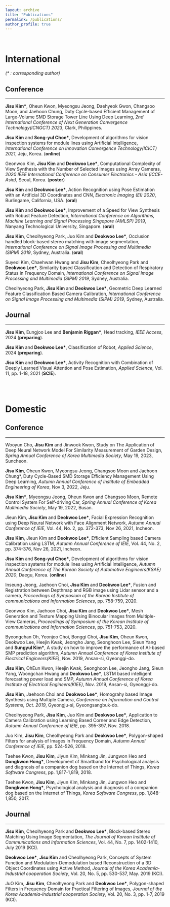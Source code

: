 ```yaml
---
layout: archive
title: "Publications"
permalink: /publications/
author_profile: true
---  
```



<br>

# International
_(* : corresponding author)_  

## Conference  
***
__Jisu Kim*__, Oheun Kwon, Myeongsu Jeong, Daehyeok Gwon, Changsoo Moon, and Jaehoon Chung, Duty Cycle-based Efficient Management of Large-Volume SMD Storage Tower Line Using Deep Learning, _2nd International Conference of Next Generation Convergence Technology(ICNGCT) 2023_, Clark, Philippines.

__Jisu Kim__ and __Song-yul Choe*__, Development of algorithms for vision inspection systems for module lines using Artificial Intelligence, _International Conference on Innovation Convergence Technology(ICICT) 2021_, Jeju, Korea. (__online__)

Geonwoo Kim, __Jisu Kim__ and __Deokwoo Lee*__, Computational Complexity of View Synthesis with the Number of Selected Images using Array Cameras, _2020 IEEE International Conference on Consumer Electronics - Asia (ICCE-Asia)_, Seoul, Korea. (__poster__) 

__Jisu Kim__ and __Deokwoo Lee*__, Action Recognition using Pose Estimation with an Artificial 3D Coordinates and CNN, _Electronic Imaging (EI) 2020_, Burlingame, California, USA. (__oral__)

__Jisu Kim__ and __Deokwoo Lee*__, Improvement of a Speed for View Synthesis with Robust Feature Detection, _International Conference on Algorithms, Machine Learning and Signal Processing Singapore (AMLSP) 2019_, Nanyang Technological University, Singapore. (__oral__)

__Jisu Kim__, Cheolhyeong Park, Juo Kim and __Deokwoo Lee*__, Occlusion handled block-based stereo matching with image segmentation, _International Conference on Signal Image Processing and Multimedia (SIPM) 2019_, Sydney, Australia. (__oral__)

Suyeol Kim, Chaehwan Hwang and __Jisu Kim__, Cheolhyeong Park and __Deokwoo Lee*__, Similarity based Classification and Detection of Respiratory Status in Frequency Domain, _International Conference on Signal Image Processing and Multimedia (SIPM) 2019_, Sydney, Australia.

Cheolhyeong Park, __Jisu Kim__ and __Deokwoo Lee*__, Geometric Deep Learned Feature Classification Based Camera Calibration, _International Conference on Signal Image Processing and Multimedia (SIPM) 2019_, Sydney, Australia.  



## Journal
***
__Jisu Kim__, Eungjoo Lee and __Benjamin Riggan*__, Head tracking, _IEEE Access_, 2024 (__preparing__).  

__Jisu Kim__ and __Deokwoo Lee*__, Classification of Robot, _Applied Science_, 2024 (__preparing__).  

__Jisu Kim__ and __Deokwoo Lee*__, Activity Recognition with Combination of Deeply Learned Visual Attention and Pose Estimation, _Applied Science_, Vol. 11, pp. 1-18, 2021 (__SCIE__).  


<br><br>

# Domestic

## Conference  
***
Wooyun Cho, __Jisu Kim__ and Jinwook Kwon, Study on The Application of Deep Neural Network Model For Similarity Measurement of Garden Design, _Spring Annual Conference of Korea Multimedia Society_, May 19, 2023, Suncheon.

__Jisu Kim__, Oheun Kwon, Myeongsu Jeong, Changsoo Moon and Jaehoon Chung*, Duty Cycle-Based SMD Storage Efficiency Management Using Deep Learning, _Autumn Annual Conference of Institute of Embedded Engineering of Korea_, Nov 3, 2022, Jeju.

__Jisu Kim*__, Myeongsu Jeong, Oheun Kwon and Changsoo Moon, Remote Control System For Self-driving Car, _Spring Annual Conference of Korea Multimedia Society_, May 19, 2022, Busan.

Jieun Kim, __Jisu Kim__ and __Deokwoo Lee*__, Facial Expression Recognition using Deep Neural Network with Face Alignment Network, _Autumn Annual Conference of IEIE_, Vol. 44, No. 2, pp. 372-373, Nov 26, 2021, Incheon.

__Jisu Kim__, Jieun Kim and __Deokwoo Lee*__, Efficient Sampling based Camera Calibration using LSTM, _Autumn Annual Conference of IEIE_, Vol. 44, No. 2, pp. 374-376, Nov 26, 2021, Incheon.

__Jisu Kim__ and __Song-yul Choe*__, Development of algorithms for vision inspection systems for module lines using Artificial Intelligence, _Autumn Annual Conference of The Korean Society of Automotive Engineers(KSAE) 2020_, Daegu, Korea. (__online__)

Inseung Jeong, Jaehoon Choi, __Jisu Kim__ and __Deokwoo Lee*__, Fusion and Registration between Depthmap and RGB image using Lidar sensor and a camera, _Proceedings of Symposium of the Korean Institute of communications and Information Sciences_, pp. 758-759, 2020.  

Geonwoo Kim, Jaehoon Choi, __Jisu Kim__ and __Deokwoo Lee*__, Mesh Generation and Texture Mapping Using Binocular Images from Multiple-View Cameras, _Proceedings of Symposium of the Korean Institute of communications and Information Sciences_, pp. 751-753, 2020.  

Byeongchan Oh, Yeonjoo Choi, Bonggi Choi, __Jisu Kim__, Oheun Kwon, Deokwoo Lee, Heejin Kwak, Jeongho Jang, Seonghoon Lee, Sieun Yang and __Sungyul Kim*__, A study on how to improve the performance of AI-based SMP prediction algorithm, _Autumn Annual Conference of Korea Institute of Electrical Engineers(KIEE)_, Nov. 2019, Ansan-si, Gyeonggi-do.

__Jisu Kim__, OhEun Kwon, Heejin Kwak, Seonghoon Lee, Jeongho Jang, Sieun Yang, Woongchan Hwang and __Deokwoo Lee*__, LSTM based intelligent forecasting power load and SMP, _Autumn Annual Conference of Korea Institute of Electrical Engineers(KIEE)_, Nov. 2019, Ansan-si, Gyeonggi-do.

__Jisu Kim__, Jaehoon Choi and __Deokwoo Lee*__, Homograhy based Image Synthesis using Multiple Camera, _Conference on Information and Control Systems, Oct. 2019_, Gyeongju-si, Gyeongsangbuk-do.

Cheolhyeong Park, __Jisu Kim__, Juo Kim and __Deokwoo Lee*__, Application to Camera Calibration using Learning Based Corner and Edge Detection, _Autumn Annual Conference of IEIE_, pp. 395-397, Nov. 2018.

Juo Kim, __Jisu Kim__, Cheolhyeong Park and __Deokwoo Lee*__, Polygon-shaped Filters for analysis of Images in Frequency Domain, _Autumn Annual Conference of IEIE_, pp. 524-526, 2018.

Taehee Kwon, __Jisu Kim__, Jiyun Kim, Minkang Jin, Jungwon Heo and __Dongkwon Hong*__, Development of Smartband for Psychological analysis and diagnosis of a companion dog based on the Internet of Things, _Korea Software Congress_, pp. 1,817-1,819, 2018.

Taehee Kwon, __Jisu Kim__, Jiyun Kim, Minkang Jin, Jungwon Heo and __Dongkwon Hong*__, Psychological analysis and diagnosis of a companion dog based on the Internet of Things, _Korea Software Congress_, pp. 1,848-1,850, 2017.

## Journal  
***
__Jisu Kim__, Cheolhyeong Park and __Deokwoo Lee*__, Block-based Stereo Matching Using Image Segmentation, _The Journal of Korean Institute of Communications and Information Sciences_, Vol. 44, No. 7, pp. 1402-1410, July 2019 (KCI).

__Deokwoo Lee*__, __Jisu Kim__ and Cheolhyeong Park, Concepts of System Function and Modulation-Demodulation based Reconstruction of a 3D Object Coordinates using Active Method, _Journal of the Korea Academia-Industrial cooperation Society_, Vol. 20, No. 5, pp. 530-537, May. 2019 (KCI).

JuO Kim, __Jisu Kim__, Cheolhyeong Park and __Deokwoo Lee*__, Polygon-shaped Filters in Frequency Domain for Practical Filtering of Images, _Journal of the Korea Academia-Industrial cooperation Society_, Vol. 20, No. 3, pp. 1-7, 2019 (KCI).
